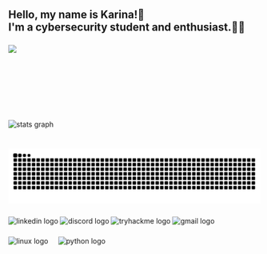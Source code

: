 <h2 align="left">Hello, my name is Karina!👋<br>I'm a cybersecurity student and enthusiast.👩‍💻</h2>

###

<img align="left" height="150" src="https://media4.giphy.com/media/v1.Y2lkPTc5MGI3NjExY3EyMHg3eXA1YmMwYzF3bGV3Nnp6ZW4xZnl6MDdnM2xiOWM5ZW4zciZlcD12MV9pbnRlcm5hbF9naWZfYnlfaWQmY3Q9Zw/a7VbqJo5D3dbYqzuOk/giphy.gif"  />

###

<br clear="both">

<div align="left">
  <img src="https://github-readme-stats.vercel.app/api?username=Kaoliveiras&hide_title=false&hide_rank=false&show_icons=true&include_all_commits=true&count_private=true&disable_animations=false&theme=dracula&locale=en&hide_border=false&order=1" height="150" alt="stats graph"  />
</div>

###

<br clear="both">

<img src="https://raw.githubusercontent.com/Kaoliveiras/Kaoliveiras/output/snake.svg" alt="Snake animation" />

###

<div align="left">
  <img src="https://img.shields.io/static/v1?message=LinkedIn&logo=linkedin&label=&color=0077B5&logoColor=white&labelColor=&style=flat" height="30" alt="linkedin logo"  />
  <img src="https://img.shields.io/static/v1?message=Discord&logo=discord&label=&color=7289DA&logoColor=white&labelColor=&style=flat" height="30" alt="discord logo"  />
  <img src="https://img.shields.io/static/v1?message=TryHackMe&logo=tryhackme&label=&color=88cc14&logoColor=white&labelColor=&style=flat" height="30" alt="tryhackme logo"  />
  <img src="https://img.shields.io/static/v1?message=Gmail&logo=gmail&label=&color=D14836&logoColor=white&labelColor=&style=flat" height="30" alt="gmail logo"  />
</div>

###

<div align="left">
  <img src="https://cdn.jsdelivr.net/gh/devicons/devicon/icons/linux/linux-original.svg" height="50" alt="linux logo"  />
  <img width="12" />
  <img src="https://cdn.jsdelivr.net/gh/devicons/devicon/icons/python/python-original.svg" height="50" alt="python logo"  />
</div>

###
